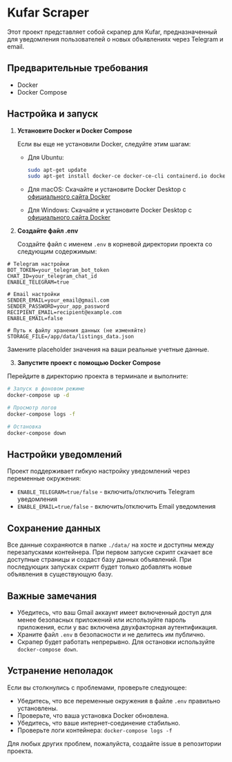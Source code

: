 # Kufar Scraper

Этот проект представляет собой скрапер для Kufar, предназначенный для уведомления пользователей о новых объявлениях через Telegram и email.

## Предварительные требования

- Docker
- Docker Compose

## Настройка и запуск

1. **Установите Docker и Docker Compose**
   
   Если вы еще не установили Docker, следуйте этим шагам:

   - Для Ubuntu:
     ```bash
     sudo apt-get update
     sudo apt-get install docker-ce docker-ce-cli containerd.io docker-compose-plugin
     ```

   - Для macOS:
     Скачайте и установите Docker Desktop с [официального сайта Docker](https://www.docker.com/products/docker-desktop)

   - Для Windows:
     Скачайте и установите Docker Desktop с [официального сайта Docker](https://www.docker.com/products/docker-desktop)

2. **Создайте файл .env**

   Создайте файл с именем `.env` в корневой директории проекта со следующим содержимым:

```env
# Telegram настройки
BOT_TOKEN=your_telegram_bot_token
CHAT_ID=your_telegram_chat_id
ENABLE_TELEGRAM=true

# Email настройки
SENDER_EMAIL=your_email@gmail.com
SENDER_PASSWORD=your_app_password
RECIPIENT_EMAIL=recipient@example.com
ENABLE_EMAIL=false

# Путь к файлу хранения данных (не изменяйте)
STORAGE_FILE=/app/data/listings_data.json
```

Замените placeholder значения на ваши реальные учетные данные.

3. **Запустите проект с помощью Docker Compose**

Перейдите в директорию проекта в терминале и выполните:

```bash
# Запуск в фоновом режиме
docker-compose up -d

# Просмотр логов
docker-compose logs -f

# Остановка
docker-compose down
```

## Настройки уведомлений

Проект поддерживает гибкую настройку уведомлений через переменные окружения:

- `ENABLE_TELEGRAM=true/false` - включить/отключить Telegram уведомления
- `ENABLE_EMAIL=true/false` - включить/отключить Email уведомления

## Сохранение данных

Все данные сохраняются в папке `./data/` на хосте и доступны между перезапусками контейнера. При первом запуске скрипт скачает все доступные страницы и создаст базу данных объявлений. При последующих запусках скрипт будет только добавлять новые объявления в существующую базу.

## Важные замечания

- Убедитесь, что ваш Gmail аккаунт имеет включенный доступ для менее безопасных приложений или используйте пароль приложения, если у вас включена двухфакторная аутентификация.
- Храните файл `.env` в безопасности и не делитесь им публично.
- Скрапер будет работать непрерывно. Для остановки используйте `docker-compose down`.

## Устранение неполадок

Если вы столкнулись с проблемами, проверьте следующее:

- Убедитесь, что все переменные окружения в файле `.env` правильно установлены.
- Проверьте, что ваша установка Docker обновлена.
- Убедитесь, что ваше интернет-соединение стабильно.
- Проверьте логи контейнера: `docker-compose logs -f`

Для любых других проблем, пожалуйста, создайте issue в репозитории проекта.